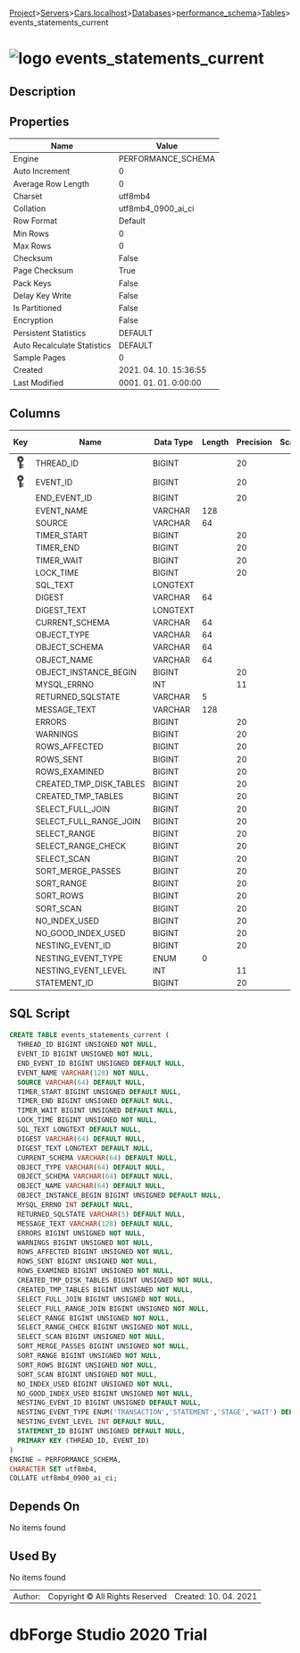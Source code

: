 [Project](../../../../../startpage.md)>[Servers](../../../../Servers.md)>[Cars.localhost](../../../Cars.localhost.md)>[Databases](../../Databases.md)>[performance_schema](../performance_schema.md)>[Tables](Tables.md)>events_statements_current


# ![logo](../../../../../Images/table64.svg) events_statements_current

## <a name="#Description"></a>Description
> 
## <a name="#Properties"></a>Properties
|Name|Value|
|---|---|
|Engine|PERFORMANCE_SCHEMA|
|Auto Increment|0|
|Average Row Length|0|
|Charset|utf8mb4|
|Collation|utf8mb4_0900_ai_ci|
|Row Format|Default|
|Min Rows|0|
|Max Rows|0|
|Checksum|False|
|Page Checksum|True|
|Pack Keys|False|
|Delay Key Write|False|
|Is Partitioned|False|
|Encryption|False|
|Persistent Statistics|DEFAULT|
|Auto Recalculate Statistics|DEFAULT|
|Sample Pages|0|
|Created|2021. 04. 10. 15:36:55|
|Last Modified|0001. 01. 01. 0:00:00|


## <a name="#Columns"></a>Columns
|Key|Name|Data Type|Length|Precision|Scale|Unsigned|Zerofill|Binary|Not Null|Auto Increment|Default|Virtual|Description|
|:---:|---|---|---|---|---|---|---|---|---|---|---|---|---|
|[![Primary Key ](../../../../../Images/primarykey.svg)](#Indexes)|THREAD_ID|BIGINT||20||True|False|False|True|False||False||
|[![Primary Key ](../../../../../Images/primarykey.svg)](#Indexes)|EVENT_ID|BIGINT||20||True|False|False|True|False||False||
||END_EVENT_ID|BIGINT||20||True|False|False|False|False|NULL|False||
||EVENT_NAME|VARCHAR|128|||False|False|False|True|False||False||
||SOURCE|VARCHAR|64|||False|False|False|False|False|NULL|False||
||TIMER_START|BIGINT||20||True|False|False|False|False|NULL|False||
||TIMER_END|BIGINT||20||True|False|False|False|False|NULL|False||
||TIMER_WAIT|BIGINT||20||True|False|False|False|False|NULL|False||
||LOCK_TIME|BIGINT||20||True|False|False|True|False||False||
||SQL_TEXT|LONGTEXT||||False|False|False|False|False||False||
||DIGEST|VARCHAR|64|||False|False|False|False|False|NULL|False||
||DIGEST_TEXT|LONGTEXT||||False|False|False|False|False||False||
||CURRENT_SCHEMA|VARCHAR|64|||False|False|False|False|False|NULL|False||
||OBJECT_TYPE|VARCHAR|64|||False|False|False|False|False|NULL|False||
||OBJECT_SCHEMA|VARCHAR|64|||False|False|False|False|False|NULL|False||
||OBJECT_NAME|VARCHAR|64|||False|False|False|False|False|NULL|False||
||OBJECT_INSTANCE_BEGIN|BIGINT||20||True|False|False|False|False|NULL|False||
||MYSQL_ERRNO|INT||11||False|False|False|False|False|NULL|False||
||RETURNED_SQLSTATE|VARCHAR|5|||False|False|False|False|False|NULL|False||
||MESSAGE_TEXT|VARCHAR|128|||False|False|False|False|False|NULL|False||
||ERRORS|BIGINT||20||True|False|False|True|False||False||
||WARNINGS|BIGINT||20||True|False|False|True|False||False||
||ROWS_AFFECTED|BIGINT||20||True|False|False|True|False||False||
||ROWS_SENT|BIGINT||20||True|False|False|True|False||False||
||ROWS_EXAMINED|BIGINT||20||True|False|False|True|False||False||
||CREATED_TMP_DISK_TABLES|BIGINT||20||True|False|False|True|False||False||
||CREATED_TMP_TABLES|BIGINT||20||True|False|False|True|False||False||
||SELECT_FULL_JOIN|BIGINT||20||True|False|False|True|False||False||
||SELECT_FULL_RANGE_JOIN|BIGINT||20||True|False|False|True|False||False||
||SELECT_RANGE|BIGINT||20||True|False|False|True|False||False||
||SELECT_RANGE_CHECK|BIGINT||20||True|False|False|True|False||False||
||SELECT_SCAN|BIGINT||20||True|False|False|True|False||False||
||SORT_MERGE_PASSES|BIGINT||20||True|False|False|True|False||False||
||SORT_RANGE|BIGINT||20||True|False|False|True|False||False||
||SORT_ROWS|BIGINT||20||True|False|False|True|False||False||
||SORT_SCAN|BIGINT||20||True|False|False|True|False||False||
||NO_INDEX_USED|BIGINT||20||True|False|False|True|False||False||
||NO_GOOD_INDEX_USED|BIGINT||20||True|False|False|True|False||False||
||NESTING_EVENT_ID|BIGINT||20||True|False|False|False|False|NULL|False||
||NESTING_EVENT_TYPE|ENUM|0|||False|False|False|False|False|NULL|False||
||NESTING_EVENT_LEVEL|INT||11||False|False|False|False|False|NULL|False||
||STATEMENT_ID|BIGINT||20||True|False|False|False|False|NULL|False||

## <a name="#SqlScript"></a>SQL Script
```SQL
CREATE TABLE events_statements_current (
  THREAD_ID BIGINT UNSIGNED NOT NULL,
  EVENT_ID BIGINT UNSIGNED NOT NULL,
  END_EVENT_ID BIGINT UNSIGNED DEFAULT NULL,
  EVENT_NAME VARCHAR(128) NOT NULL,
  SOURCE VARCHAR(64) DEFAULT NULL,
  TIMER_START BIGINT UNSIGNED DEFAULT NULL,
  TIMER_END BIGINT UNSIGNED DEFAULT NULL,
  TIMER_WAIT BIGINT UNSIGNED DEFAULT NULL,
  LOCK_TIME BIGINT UNSIGNED NOT NULL,
  SQL_TEXT LONGTEXT DEFAULT NULL,
  DIGEST VARCHAR(64) DEFAULT NULL,
  DIGEST_TEXT LONGTEXT DEFAULT NULL,
  CURRENT_SCHEMA VARCHAR(64) DEFAULT NULL,
  OBJECT_TYPE VARCHAR(64) DEFAULT NULL,
  OBJECT_SCHEMA VARCHAR(64) DEFAULT NULL,
  OBJECT_NAME VARCHAR(64) DEFAULT NULL,
  OBJECT_INSTANCE_BEGIN BIGINT UNSIGNED DEFAULT NULL,
  MYSQL_ERRNO INT DEFAULT NULL,
  RETURNED_SQLSTATE VARCHAR(5) DEFAULT NULL,
  MESSAGE_TEXT VARCHAR(128) DEFAULT NULL,
  ERRORS BIGINT UNSIGNED NOT NULL,
  WARNINGS BIGINT UNSIGNED NOT NULL,
  ROWS_AFFECTED BIGINT UNSIGNED NOT NULL,
  ROWS_SENT BIGINT UNSIGNED NOT NULL,
  ROWS_EXAMINED BIGINT UNSIGNED NOT NULL,
  CREATED_TMP_DISK_TABLES BIGINT UNSIGNED NOT NULL,
  CREATED_TMP_TABLES BIGINT UNSIGNED NOT NULL,
  SELECT_FULL_JOIN BIGINT UNSIGNED NOT NULL,
  SELECT_FULL_RANGE_JOIN BIGINT UNSIGNED NOT NULL,
  SELECT_RANGE BIGINT UNSIGNED NOT NULL,
  SELECT_RANGE_CHECK BIGINT UNSIGNED NOT NULL,
  SELECT_SCAN BIGINT UNSIGNED NOT NULL,
  SORT_MERGE_PASSES BIGINT UNSIGNED NOT NULL,
  SORT_RANGE BIGINT UNSIGNED NOT NULL,
  SORT_ROWS BIGINT UNSIGNED NOT NULL,
  SORT_SCAN BIGINT UNSIGNED NOT NULL,
  NO_INDEX_USED BIGINT UNSIGNED NOT NULL,
  NO_GOOD_INDEX_USED BIGINT UNSIGNED NOT NULL,
  NESTING_EVENT_ID BIGINT UNSIGNED DEFAULT NULL,
  NESTING_EVENT_TYPE ENUM('TRANSACTION','STATEMENT','STAGE','WAIT') DEFAULT NULL,
  NESTING_EVENT_LEVEL INT DEFAULT NULL,
  STATEMENT_ID BIGINT UNSIGNED DEFAULT NULL,
  PRIMARY KEY (THREAD_ID, EVENT_ID)
)
ENGINE = PERFORMANCE_SCHEMA,
CHARACTER SET utf8mb4,
COLLATE utf8mb4_0900_ai_ci;
```

## <a name="#DependsOn"></a>Depends On
No items found

## <a name="#UsedBy"></a>Used By
No items found

||||
|---|---|---|
|Author: |Copyright © All Rights Reserved|Created: 10. 04. 2021|
# dbForge Studio 2020 Trial